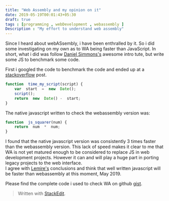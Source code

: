 ```yaml
---
title: "Web Assembly and my opinion on it"
date: 2019-05-19T00:01:43+05:30
draft: true
tags : [programming , webDevelopment , webassembly ]
Description : "My effort to understand web assembly"
---
```

Since I heard about webASsembly, i have been enthralled by it. So i did some investigating on my own as to WA being faster than JavaScript. 
In short, what i did was follow [Daniel Simmons's](https://medium.freecodecamp.org/get-started-with-webassembly-using-only-14-lines-of-javascript-b37b6aaca1e4) awesome intro tute, but write some JS to benchmark some code.  
  
First i googled the code to benchmark the code and ended up at a [stackoverflow](https://stackoverflow.com/questions/4784745/how-can-i-measure-the-execution-time-of-a-script) post.
```javascript
function  time_my_script(script) {
	var  start  =  new  Date();
	script();
	return  new  Date() -  start;
}
```
The native javascript written to check the webassembly version was:
```javascript
function  js_squarer(num) {
	return  num  *  num;
}
``` 
I found that the native javascript version was consistently 3 times faster than the webassembly version. This lack of speed makes it clear to me that WA is not yet matured enough to be considered to replace JS in web development projects. However it can and will play a huge part in porting legacy projects to the web interface.   
I agree with [Lemire's](https://lemire.me/blog/2018/10/23/is-webassembly-faster-than-javascript/) conclusions and think that well written javascript will be faster than webassembly at this moment, May 2019.

Please find the complete code i used to check WA on github [gist](https://gist.github.com/Trshant/ad99e7bca9f0dbb83e0d4bd50334fa9d).  

> Written with [StackEdit](https://stackedit.io/).
<!--stackedit_data:
eyJoaXN0b3J5IjpbOTcwODY0OTUyXX0=
-->